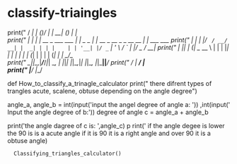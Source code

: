 # classify-triaingles
print("  / ____| |             (_)/ _|       |__   __| (_)                 | |          
print(" | |    | | __ _ ___ ___ _| |_ _   _     | |_ __ _  __ _ _ __   __ _| | ___  ___ 
print(" | |    | |/ _` / __/ __| |  _| | | |    | | '__| |/ _` | '_ \ / _` | |/ _ \/ __|
print(" | |____| | (_| \__ \__ \ | | | |_| |    | | |  | | (_| | | | | (_| | |  __/\__ \
print("  \_____|_|\__,_|___/___/_|_|  \__, |    |_|_|  |_|\__,_|_| |_|\__, |_|\___||___/
print("                                __/ |                           __/ |            
print("                                |___/                           |___/             

def How_to_classify_a_trinagle_calculator
print(" there difrent types of trangles acute, scalene, obtuse depending on the angle degree")

angle_a, angle_b = int(input('input the angel degree of angle a: ')) ,int(input(' Input the angle degree of b:'))
degree of angle c = angle_a + angle_b

print('the angle dagree of c is:  ',angle_c)
p
rint(' if the angle degee is lower the 90 is is a acute angle if it is 90 it is a right angle and over 90 it is a obtuse angle)

      Classifying_triangles_calculator()
